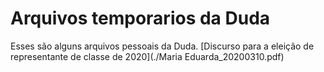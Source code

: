 # Arquivos temporarios da Duda
Esses são alguns arquivos pessoais da Duda.
[Discurso para a eleição de representante de classe de 2020](./Maria Eduarda_20200310.pdf)

